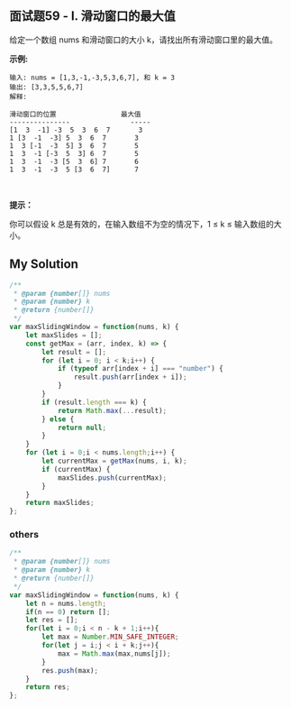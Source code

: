 ## 面试题59 - I. 滑动窗口的最大值

给定一个数组 nums 和滑动窗口的大小 k，请找出所有滑动窗口里的最大值。

**示例:**

    输入: nums = [1,3,-1,-3,5,3,6,7], 和 k = 3
    输出: [3,3,5,5,6,7] 
    解释: 

    滑动窗口的位置                最大值
    ---------------               -----
    [1  3  -1] -3  5  3  6  7       3
    1 [3  -1  -3] 5  3  6  7       3
    1  3 [-1  -3  5] 3  6  7       5
    1  3  -1 [-3  5  3] 6  7       5
    1  3  -1  -3 [5  3  6] 7       6
    1  3  -1  -3  5 [3  6  7]      7
 

**提示：**

你可以假设 k 总是有效的，在输入数组不为空的情况下，1 ≤ k ≤ 输入数组的大小。

## My Solution

```javascript
/**
 * @param {number[]} nums
 * @param {number} k
 * @return {number[]}
 */
var maxSlidingWindow = function(nums, k) {
    let maxSlides = [];
    const getMax = (arr, index, k) => {
        let result = [];
        for (let i = 0; i < k;i++) {
            if (typeof arr[index + i] === "number") {
                result.push(arr[index + i]);
            }
        }
        if (result.length === k) {
            return Math.max(...result);
        } else {
            return null;
        }
    }
    for (let i = 0;i < nums.length;i++) {
        let currentMax = getMax(nums, i, k);
        if (currentMax) {
            maxSlides.push(currentMax);
        }
    }
    return maxSlides;
};
```

### others

```javascript
/**
 * @param {number[]} nums
 * @param {number} k
 * @return {number[]}
 */
var maxSlidingWindow = function(nums, k) {
    let n = nums.length;
    if(n == 0) return [];
    let res = [];
    for(let i = 0;i < n - k + 1;i++){
        let max = Number.MIN_SAFE_INTEGER;
        for(let j = i;j < i + k;j++){
            max = Math.max(max,nums[j]);
        }
        res.push(max);
    }
    return res;
};
```
